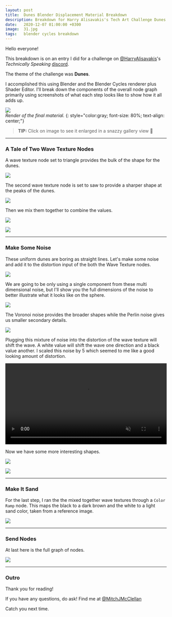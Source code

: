 ```yaml
---
layout: post
title:  Dunes Blender Displacement Material Breakdown
description: Breakdown for Harry Alisavakis's Tech Art Challenge Dunes Theme.
date:   2020-12-07 01:00:00 +0300
image:  31.jpg
tags:   blender cycles breakdown
---
```


Hello everyone!

This breakdown is on an entry I did for a challenge on [@HarryAlisavakis](https://twitter.com/HarryAlisavakis)'s *Technically Speaking* [discord](https://twitter.com/HarryAlisavakis/status/1191692720030584832).

The theme of the challenge was **Dunes**.

I accomplished this using Blender and the Blender Cycles renderer plus Shader Editor.
I'll break down the components of the overall node graph primarily using screenshots of what each step looks like to show how it all adds up.

<a data-fancybox="gallery" href="{{site.baseurl}}/img/31/dunes_render_square.png"><img src="{{site.baseurl}}/img/31/dunes_render_square.png" style="display: block; margin-left: auto; margin-right: auto;"></a>
*Render of the final material.*
{: style="color:gray; font-size: 80%; text-align: center;"}

> **TIP:** Click on image to see it enlarged in a snazzy gallery view 👀

---

### A Tale of Two Wave Texture Nodes

A wave texture node set to triangle provides the bulk of the shape for the dunes.

<a data-fancybox="gallery" href="{{site.baseurl}}/img/31/wave_texture_triangle.jpg"><img src="{{site.baseurl}}/img/31/wave_texture_triangle.jpg" style="display: block; margin-left: auto; margin-right: auto;"></a>

The second wave texture node is set to saw to provide a sharper shape at the peaks of the dunes.

<a data-fancybox="gallery" href="{{site.baseurl}}/img/31/wave_texture_saw.jpg"><img src="{{site.baseurl}}/img/31/wave_texture_saw.jpg" style="display: block; margin-left: auto; margin-right: auto;"></a>

Then we mix them together to combine the values.

<a data-fancybox="gallery" href="{{site.baseurl}}/img/31/wave_texture_nodes.jpg"><img src="{{site.baseurl}}/img/31/wave_texture_nodes.jpg" style="display: block; margin-left: auto; margin-right: auto;"></a>

<a data-fancybox="gallery" href="{{site.baseurl}}/img/31/wave_texture_multiplied.jpg"><img src="{{site.baseurl}}/img/31/wave_texture_multiplied.jpg" style="display: block; margin-left: auto; margin-right: auto;"></a>

---

### Make Some Noise

These uniform dunes are boring as straight lines.
Let's make some noise and add it to the distortion input of the both the Wave Texture nodes.

<a data-fancybox="gallery" href="{{site.baseurl}}/img/31/noise_nodes.jpg"><img src="{{site.baseurl}}/img/31/noise_nodes.jpg" style="display: block; margin-left: auto; margin-right: auto;"></a>

We are going to be only using a single component from these multi dimensional noise, but I'll show you the full dimensions of the noise to better illustrate what it looks like on the sphere.

<a data-fancybox="gallery" href="{{site.baseurl}}/img/31/noise_node.jpg"><img src="{{site.baseurl}}/img/31/noise_node.jpg" style="display: block; margin-left: auto; margin-right: auto;"></a>

The Voronoi noise provides the broader shapes while the Perlin noise gives us smaller secondary details.

<a data-fancybox="gallery" href="{{site.baseurl}}/img/31/voronoi_node.jpg"><img src="{{site.baseurl}}/img/31/voronoi_node.jpg" style="display: block; margin-left: auto; margin-right: auto;"></a>

Plugging this mixture of noise into the distortion of the wave texture will shift the wave. A white value will shift the wave one direction and a black value another. I scaled this noise by 5 which seemed to me like a good looking amount of distortion.

<video controls autoplay muted loop width="100%" height="auto">
    <source src="/img/31/noise_distortion.webm" type="video/webm">
    Sorry, your browser doesn't support embedded videos.
</video>

Now we have some more interesting shapes.

<a data-fancybox="gallery" href="{{site.baseurl}}/img/31/wave_texture_triangle_viewport.jpg"><img src="{{site.baseurl}}/img/31/wave_texture_triangle_viewport.jpg" style="display: block; margin-left: auto; margin-right: auto;"></a>

<a data-fancybox="gallery" href="{{site.baseurl}}/img/31/wave_texture_saw_viewport.jpg"><img src="{{site.baseurl}}/img/31/wave_texture_saw_viewport.jpg" style="display: block; margin-left: auto; margin-right: auto;"></a>

---

### Make It Sand

For the last step, I ran the the mixed together wave textures through a `Color Ramp` node.
This maps the black to a dark brown and the white to a light sand color, taken from a reference image.

<a data-fancybox="gallery" href="{{site.baseurl}}/img/31/color_ramp.jpg"><img src="{{site.baseurl}}/img/31/color_ramp.jpg" style="display: block; margin-left: auto; margin-right: auto;"></a>

---

### Send Nodes

At last here is the full graph of nodes.

<!-- <img src="{{ site.baseurl }}/img/31/nodes.png" style="display: block; margin-left: auto; margin-right: auto;"> -->
<a data-fancybox="gallery" href="{{site.baseurl}}/img/31/nodes.png"><img src="{{site.baseurl}}/img/31/nodes.png" style="display: block; margin-left: auto; margin-right: auto;"></a>
<script src="https://cdn.jsdelivr.net/npm/jquery@3.4.1/dist/jquery.min.js"></script>
<link rel="stylesheet" href="https://cdn.jsdelivr.net/gh/fancyapps/fancybox@3.5.7/dist/jquery.fancybox.min.css" />
<script src="https://cdn.jsdelivr.net/gh/fancyapps/fancybox@3.5.7/dist/jquery.fancybox.min.js"></script>

---

### Outro

Thank you for reading!

If you have any questions, do ask! Find me at [@MitchJMcClellan](https://twitter.com/MitchJMcClellan)

Catch you next time.


